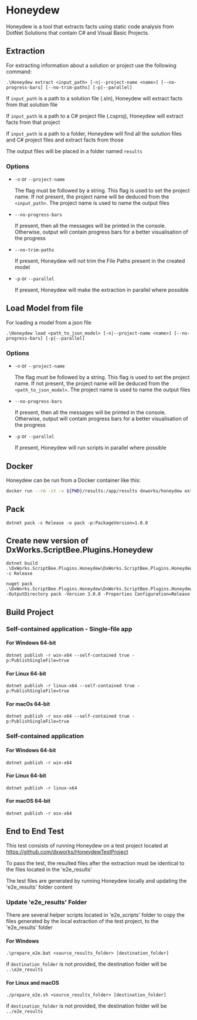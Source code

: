 ﻿# Honeydew

Honeydew is a tool that extracts facts using static code analysis from DotNet Solutions that contain C# and Visual Basic
Projects.

## Extraction

For extracting information about a solution or project use the following command:

```
.\Honeydew extract <input_path> [-n|--project-name <name>] [--no-progress-bars] [--no-trim-paths] [-p|--parallel]
```

If `input_path` is a path to a solution file (.sln), Honeydew will extract facts from that solution file

If `input_path` is a path to a C# project file (.csproj), Honeydew will extract facts from that project

If `input_path` is a path to a folder, Honeydew will find all the solution files and C# project files and extract facts
from those

The output files will be placed in a folder named `results`

### Options

- `-n` or `--project-name`

  The flag must be followed by a string. This flag is used to set the project name. If not present, the project name
  will be deduced from the `<input_path>`. The project name is used to name the output files


- `--no-progress-bars`

  If present, then all the messages will be printed in the console. Otherwise, output will contain progress bars for a
  better visualisation of the progress


- `--no-trim-paths`

  If present, Honeydew will not trim the File Paths present in the created model


- `-p` or `--parallel`

  If present, Honeydew will make the extraction in parallel where possible

## Load Model from file

For loading a model from a json file

```
.\Honeydew load <path_to_json_model> [-n|--project-name <name>] [--no-progress-bars] [-p|--parallel]
```

### Options

- `-n` or `--project-name`

  The flag must be followed by a string. This flag is used to set the project name. If not present, the project name
  will be deduced from the `<path_to_json_model>`. The project name is used to name the output files


- `--no-progress-bars`

  If present, then all the messages will be printed in the console. Otherwise, output will contain progress bars for a
  better visualisation of the progress


- `-p` or `--parallel`

  If present, Honeydew will run scripts in parallel where possible

## Docker

Honeydew can be run from a Docker container like this:

```sh
docker run --rm -it -v ${PWD}/results:/app/results dxworks/honeydew extract <input> -p
```

## Pack

```shell
dotnet pack -c Release -o pack -p:PackageVersion=1.0.0
```

## Create new version of DxWorks.ScriptBee.Plugins.Honeydew

```shell
dotnet build .\DxWorks.ScriptBee.Plugins.Honeydew\DxWorks.ScriptBee.Plugins.Honeydew.csproj -c Release
````

```shell
nuget pack .\DxWorks.ScriptBee.Plugins.Honeydew\DxWorks.ScriptBee.Plugins.Honeydew.csproj.nuspec -OutputDirectory pack -Version 3.0.0 -Properties Configuration=Release
```

## Build Project

### Self-contained application - Single-file app

#### For Windows 64-bit

```
dotnet publish -r win-x64 --self-contained true -p:PublishSingleFile=true 
```

#### For Linux 64-bit

```
dotnet publish -r linux-x64 --self-contained true -p:PublishSingleFile=true 
```

#### For macOs 64-bit

```
dotnet publish -r osx-x64 --self-contained true -p:PublishSingleFile=true 
```

### Self-contained application

#### For Windows 64-bit

```
dotnet publish -r win-x64
```

#### For Linux 64-bit

```
dotnet publish -r linux-x64
```

#### For macOS 64-bit

```
dotnet publish -r osx-x64
```

## End to End Test

This test consists of running Honeydew on a test project located at https://github.com/dxworks/HoneydewTestProject

To pass the test, the resulted files after the extraction must be identical to the files located in the 'e2e_results'

The test files are generated by running Honeydew locally and updating the 'e2e_results' folder content

### Update 'e2e_results' Folder

There are several helper scripts located in 'e2e_scripts' folder to copy the files generated by the local extraction of
the test project, to the 'e2e_results' folder

#### For Windows

```
.\prepare_e2e.bat <source_results_folder> [destination_folder]
```

if `destination_folder` is not provided, the destination folder will be `..\e2e_results`

#### For Linux and macOS

```
./prepare_e2e.sh <source_results_folder> [destination_folder]
```

if `destination_folder` is not provided, the destination folder will be `../e2e_results`
